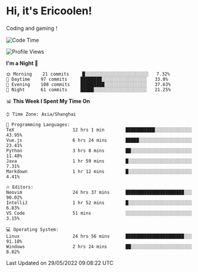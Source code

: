 # Hi, it's Ericoolen!
Coding and gaming！

<!--START_SECTION:waka-->
![Code Time](http://img.shields.io/badge/Code%20Time-297%20hrs%2039%20mins-blue)

![Profile Views](http://img.shields.io/badge/Profile%20Views-8-blue)

**I'm a Night 🦉** 

```text
🌞 Morning    21 commits     █░░░░░░░░░░░░░░░░░░░░░░░░   7.32% 
🌆 Daytime    97 commits     ████████░░░░░░░░░░░░░░░░░   33.8% 
🌃 Evening    108 commits    █████████░░░░░░░░░░░░░░░░   37.63% 
🌙 Night      61 commits     █████░░░░░░░░░░░░░░░░░░░░   21.25%

```


📊 **This Week I Spent My Time On** 

```text
⌚︎ Time Zone: Asia/Shanghai

💬 Programming Languages: 
TeX                      12 hrs 1 min        ███████████░░░░░░░░░░░░░░   43.95% 
Vue.js                   6 hrs 24 mins       █████░░░░░░░░░░░░░░░░░░░░   23.41% 
Python                   3 hrs 8 mins        ██░░░░░░░░░░░░░░░░░░░░░░░   11.48% 
Java                     1 hr 59 mins        █░░░░░░░░░░░░░░░░░░░░░░░░   7.31% 
Markdown                 1 hr 12 mins        █░░░░░░░░░░░░░░░░░░░░░░░░   4.41%

🔥 Editors: 
Neovim                   24 hrs 37 mins      ██████████████████████░░░   90.02% 
IntelliJ                 1 hr 52 mins        █░░░░░░░░░░░░░░░░░░░░░░░░   6.83% 
VS Code                  51 mins             ░░░░░░░░░░░░░░░░░░░░░░░░░   3.15%

💻 Operating System: 
Linux                    24 hrs 56 mins      ██████████████████████░░░   91.18% 
Windows                  2 hrs 24 mins       ██░░░░░░░░░░░░░░░░░░░░░░░   8.82%

```


 Last Updated on 29/05/2022 09:08:22 UTC
<!--END_SECTION:waka-->

